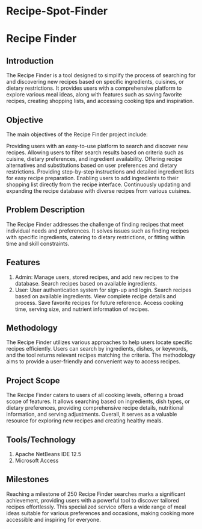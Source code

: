 # Recipe-Spot-Finder
# Recipe Finder
## Introduction
The Recipe Finder is a tool designed to simplify the process of searching for and discovering new recipes based on specific ingredients, cuisines, or dietary restrictions. It provides users with a comprehensive platform to explore various meal ideas, along with features such as saving favorite recipes, creating shopping lists, and accessing cooking tips and inspiration.

## Objective
The main objectives of the Recipe Finder project include:

Providing users with an easy-to-use platform to search and discover new recipes.
Allowing users to filter search results based on criteria such as cuisine, dietary preferences, and ingredient availability.
Offering recipe alternatives and substitutions based on user preferences and dietary restrictions.
Providing step-by-step instructions and detailed ingredient lists for easy recipe preparation.
Enabling users to add ingredients to their shopping list directly from the recipe interface.
Continuously updating and expanding the recipe database with diverse recipes from various cuisines.
## Problem Description
The Recipe Finder addresses the challenge of finding recipes that meet individual needs and preferences. It solves issues such as finding recipes with specific ingredients, catering to dietary restrictions, or fitting within time and skill constraints.

## Features
1. Admin:
Manage users, stored recipes, and add new recipes to the database.
Search recipes based on available ingredients.
2. User:
User authentication system for sign-up and login.
Search recipes based on available ingredients.
View complete recipe details and process.
Save favorite recipes for future reference.
Access cooking time, serving size, and nutrient information of recipes.
## Methodology
The Recipe Finder utilizes various approaches to help users locate specific recipes efficiently. Users can search by ingredients, dishes, or keywords, and the tool returns relevant recipes matching the criteria. The methodology aims to provide a user-friendly and convenient way to access recipes.

## Project Scope
The Recipe Finder caters to users of all cooking levels, offering a broad scope of features. It allows searching based on ingredients, dish types, or dietary preferences, providing comprehensive recipe details, nutritional information, and serving adjustments. Overall, it serves as a valuable resource for exploring new recipes and creating healthy meals.

## Tools/Technology
1. Apache NetBeans IDE 12.5
2. Microsoft Access
## Milestones
Reaching a milestone of 250 Recipe Finder searches marks a significant achievement, providing users with a powerful tool to discover tailored recipes effortlessly. This specialized service offers a wide range of meal ideas suitable for various preferences and occasions, making cooking more accessible and inspiring for everyone.
